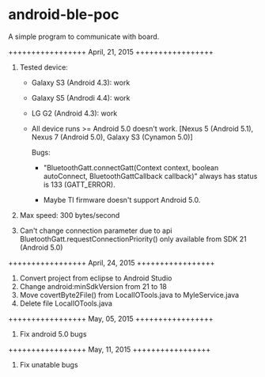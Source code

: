 # android-ble-poc
A simple program to communicate with board.


+++++++++++++++++ April, 21, 2015 +++++++++++++++++

1. Tested device:
    + Galaxy S3 (Android 4.3): work
    + Galaxy S5 (Androdi 4.4): work
    + LG G2 (Android 4.3): work
    
    + All device runs >= Android 5.0 doesn't work. [Nexus 5 (Android 5.1), Nexus 7 (Android 5.0), Galaxy S3 (Cynamon 5.0)]
    
        Bugs:
        
        + "BluetoothGatt.connectGatt(Context context, boolean autoConnect, BluetoothGattCallback callback)" always has status is 133 (GATT_ERROR).

        + Maybe TI firmware doesn't support Android 5.0.
    
    
2. Max speed: 300 bytes/second

3. Can't change connection parameter due to api BluetoothGatt.requestConnectionPriority() only
    available from SDK 21 (Android 5.0)


+++++++++++++++++ April, 24, 2015 +++++++++++++++++

1. Convert project from eclipse to Android Studio
2. Change android:minSdkVersion from 21 to 18
3. Move covertByte2File() from LocalIOTools.java to MyleService.java
4. Delete file LocalIOTools.java


+++++++++++++++++ May, 05, 2015 +++++++++++++++++

1. Fix android 5.0 bugs

+++++++++++++++++ May, 11, 2015 +++++++++++++++++
1. Fix unatable bugs